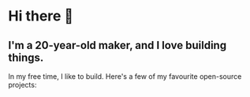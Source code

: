 # Hi there 👋

## I'm a 20-year-old maker, and I love building things.

In my free time, I like to build. Here's a few of my favourite open-source projects:
